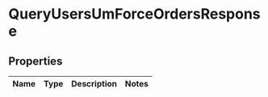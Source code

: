 

# QueryUsersUmForceOrdersResponse


## Properties

| Name | Type | Description | Notes |
|------------ | ------------- | ------------- | -------------|



